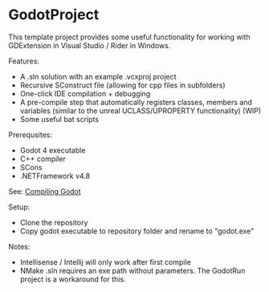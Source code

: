 # GodotProject

This template project provides some useful functionality for working with GDExtension in Visual Studio / Rider in Windows. 

Features: 
 - A .sln solution with an example .vcxproj project
 - Recursive SConstruct file (allowing for cpp files in subfolders)
 - One-click IDE compilation + debugging
 - A pre-compile step that automatically registers classes, members and variables (similar to the unreal UCLASS/UPROPERTY functionality) (WIP)
 - Some useful bat scripts 

Prerequsites:
 - Godot 4 executable
 - C++ compiler
 - SCons
 - .NETFramework v4.8

See: [Compiling Godot](https://docs.godotengine.org/en/stable/contributing/development/compiling/compiling_for_windows.html#requirements)

Setup: 
 - Clone the repository
 - Copy godot executable to repository folder and rename to "godot.exe"

Notes: 
 - Intellisense / Intellij will only work after first compile
 - NMake .sln requires an exe path without parameters. The GodotRun project is a workaround for this. 
